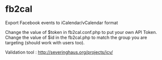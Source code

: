 fb2cal
======

Export Facebook events to iCalendar/vCalendar format

Change the value of $token in fb2cal.conf.php to put your own API Token.
Change the value of $id in the fb2cal.php to match the group you are targeting (should work with users too).

Validation tool : http://severinghaus.org/projects/icv/

